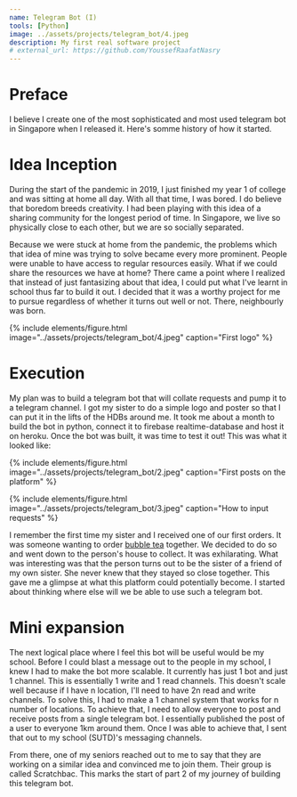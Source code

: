 ```yaml
---
name: Telegram Bot (I)
tools: [Python]
image: ../assets/projects/telegram_bot/4.jpeg
description: My first real software project
# external_url: https://github.com/YoussefRaafatNasry
---
```


# Preface
I believe I create one of the most sophisticated and most used telegram bot in Singapore when I released it. Here's somme history of how it started.

# Idea Inception

During the start of the pandemic in 2019, I just finished my year 1 of college and was sitting at home all day. With all that time, I was bored. I do believe that boredom breeds creativity. I had been playing with this idea of a sharing community for the longest period of time. In Singapore, we live so physically close to each other, but we are so socially separated. 

Because we were stuck at home from the pandemic, the problems which that idea of mine was trying to solve became every more prominent. People were unable to have access to regular resources easily. What if we could share the resources we have at home? There came a point where I realized that instead of just fantasizing about that idea, I could put what I've learnt in school thus far to build it out. I decided that it was a worthy project for me to pursue regardless of whether it turns out well or not. There, neighbourly was born.

{% include elements/figure.html image="../assets/projects/telegram_bot/4.jpeg" caption="First logo" %}

# Execution

My plan was to build a telegram bot that will collate requests and pump it to a telegram channel. I got my sister to do a simple logo and poster so that I can put it in the lifts of the HDBs around me. It took me about a month to build the bot in python, connect it to firebase realtime-database and host it on heroku. Once the bot was built, it was time to test it out! This was what it looked like:

{% include elements/figure.html image="../assets/projects/telegram_bot/2.jpeg" caption="First posts on the platform" %}

{% include elements/figure.html image="../assets/projects/telegram_bot/3.jpeg" caption="How to input requests" %}

I remember the first time my sister and I received one of our first orders. It was someone wanting to order [bubble tea](https://t.me/neighbourlySGpendingRd/31) together. We decided to do so and went down to the person's house to collect. It was exhilarating. What was interesting was that the person turns out to be the sister of a friend of my own sister. She never knew that they stayed so close together. This gave me a glimpse at what this platform could potentially become. I started about thinking where else will we be able to use such a telegram bot.

# Mini expansion

The next logical place where I feel this bot will be useful would be my school. Before I could blast a message out to the people in my school, I knew I had to make the bot more scalable. It currently has just 1 bot and just 1 channel. This is essentially 1 write and 1 read channels. This doesn't scale well because if I have n location, I'll need to have 2n read and write channels. To solve this, I had to make a 1 channel system that works for n number of locations. To achieve that, I need to allow everyone to post and receive posts from a single telegram bot. I essentially published the post of a user to everyone 1km around them. Once I was able to achieve that, I sent that out to my school (SUTD)'s messaging channels.

From there, one of my seniors reached out to me to say that they are working on a similar idea and convinced me to join them. Their group is called Scratchbac. This marks the start of part 2 of my journey of building this telegram bot.
